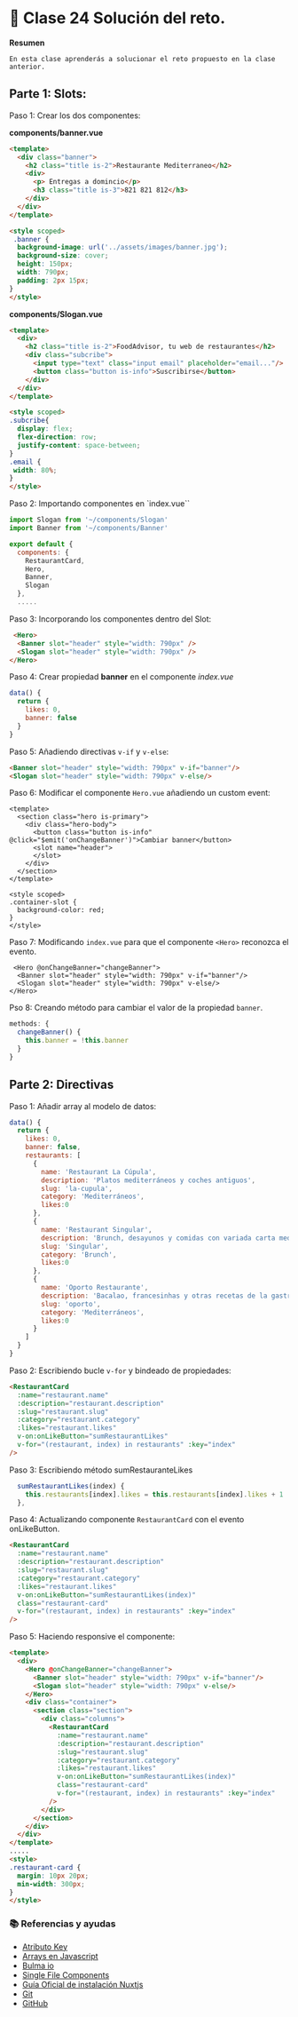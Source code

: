 # 📗 Clase 24 Solución del reto.

**Resumen**
~~~
En esta clase aprenderás a solucionar el reto propuesto en la clase anterior.
~~~

## Parte 1: Slots:

Paso 1: Crear los dos componentes:

**components/banner.vue**

```html
<template>
  <div class="banner">
    <h2 class="title is-2">Restaurante Mediterraneo</h2>
    <div>
      <p> Entregas a domincio</p>
      <h3 class="title is-3">821 821 812</h3>
    </div>
  </div>
</template>

<style scoped>
 .banner {
  background-image: url('../assets/images/banner.jpg');
  background-size: cover;
  height: 150px;
  width: 790px;
  padding: 2px 15px;
} 
</style>
```

**components/Slogan.vue**

```html
<template>
  <div>
    <h2 class="title is-2">FoodAdvisor, tu web de restaurantes</h2>
    <div class="subcribe">
      <input type="text" class="input email" placeholder="email..."/>
      <button class="button is-info">Suscribirse</button>
    </div>
  </div>
</template>

<style scoped>
.subcribe{
  display: flex;
  flex-direction: row;
  justify-content: space-between;
}
.email {
 width: 80%;
}
</style>
```

Paso 2: Importando componentes en `index.vue``

```js
import Slogan from '~/components/Slogan'
import Banner from '~/components/Banner'

export default {
  components: {
    RestaurantCard,
    Hero,
    Banner,
    Slogan
  },
  .....
```

Paso 3: Incorporando los componentes dentro del Slot:

```html
 <Hero>
  <Banner slot="header" style="width: 790px" />
  <Slogan slot="header" style="width: 790px" />
</Hero>
```

Paso 4: Crear propiedad **banner** en el componente *index.vue*

```js
data() {
  return {
    likes: 0,
    banner: false
  }
}
```

Paso 5: Añadiendo directivas `v-if` y `v-else`:

```html
<Banner slot="header" style="width: 790px" v-if="banner"/>
<Slogan slot="header" style="width: 790px" v-else/>
```

Paso 6: Modificar el componente `Hero.vue` añadiendo un custom event: 

```html{3}
<template>
  <section class="hero is-primary">
    <div class="hero-body">
      <button class="button is-info" @click="$emit('onChangeBanner')">Cambiar banner</button>
      <slot name="header">
      </slot>
    </div>
  </section>
</template>

<style scoped>
.container-slot {
  background-color: red;
}
</style>
```

Paso 7: Modificando `index.vue` para que el componente `<Hero>` reconozca el evento.

```html{0}
 <Hero @onChangeBanner="changeBanner">
  <Banner slot="header" style="width: 790px" v-if="banner"/>
  <Slogan slot="header" style="width: 790px" v-else/>
</Hero>
```

Pso 8: Creando método para cambiar el valor de la propiedad `banner`.

```js
methods: {
  changeBanner() {
    this.banner = !this.banner
  }
}
```

## Parte 2: Directivas

Paso 1: Añadir array al modelo de datos:

```js
data() {
  return {
    likes: 0,
    banner: false,
    restaurants: [
      {
        name: 'Restaurant La Cúpula',
        description: 'Platos mediterráneos y coches antiguos',
        slug: 'la-cupula',
        category: 'Mediterráneos',
        likes:0
      },
      {
        name: 'Restaurant Singular',
        description: 'Brunch, desayunos y comidas con variada carta mediterránea en un luminoso café de moderno diseño minimalista.',
        slug: 'Singular',
        category: 'Brunch',
        likes:0
      },
      {
        name: 'Oporto Restaurante',
        description: 'Bacalao, francesinhas y otras recetas de la gastronomía lusa en un coqueto bar decorado con cajas de oporto.',
        slug: 'oporto',
        category: 'Mediterráneos',
        likes:0
      }
    ]
  }
}
```

Paso 2: Escribiendo bucle `v-for` y bindeado de propiedades:

```html
<RestaurantCard
  :name="restaurant.name"
  :description="restaurant.description"
  :slug="restaurant.slug"
  :category="restaurant.category"
  :likes="restaurant.likes"
  v-on:onLikeButton="sumRestaurantLikes"
  v-for="(restaurant, index) in restaurants" :key="index" 
/>
```

Paso 3: Escribiendo método sumRestauranteLikes

```js
  sumRestaurantLikes(index) {
    this.restaurants[index].likes = this.restaurants[index].likes + 1
  },
```

Paso 4: Actualizando componente `RestaurantCard` con el evento onLikeButton.

```html
<RestaurantCard
  :name="restaurant.name"
  :description="restaurant.description"
  :slug="restaurant.slug"
  :category="restaurant.category"
  :likes="restaurant.likes"
  v-on:onLikeButton="sumRestaurantLikes(index)"
  class="restaurant-card"
  v-for="(restaurant, index) in restaurants" :key="index" 
/>
```

Paso 5: Haciendo responsive el componente:

```html
<template>
  <div>
    <Hero @onChangeBanner="changeBanner">
      <Banner slot="header" style="width: 790px" v-if="banner"/>
      <Slogan slot="header" style="width: 790px" v-else/>
    </Hero>
    <div class="container">
      <section class="section">
        <div class="columns">
          <RestaurantCard
            :name="restaurant.name"
            :description="restaurant.description"
            :slug="restaurant.slug"
            :category="restaurant.category"
            :likes="restaurant.likes"
            v-on:onLikeButton="sumRestaurantLikes(index)"
            class="restaurant-card"
            v-for="(restaurant, index) in restaurants" :key="index"
          />
        </div>
      </section>
    </div>
  </div>
</template>
.....
<style>
.restaurant-card {
  margin: 10px 20px;
  min-width: 300px;
}
</style>
```

### 📚 Referencias y ayudas

- [Atributo Key](https://vuejs.org/v2/guide/list.html)
- [Arrays en Javascript](https://developer.mozilla.org/es/docs/Web/JavaScript/Referencia/Objetos_globales/Array)
- [Bulma io](https://bulma.io/)
- [Single File Components](https://vuejs.org/v2/guide/single-file-components.html)
- [Guía Oficial de instalación Nuxtjs](https://nuxtjs.org/guide/installation)
- [Git](https://www.git-scm.com/)
- [GitHub](https://github.com/)